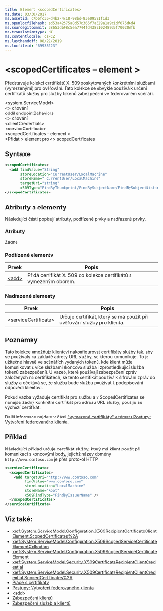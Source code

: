 ```yaml
---
title: Element <scopedCertificates>
ms.date: 03/30/2017
ms.assetid: c7b6fc35-d4b2-4c18-98bd-83e09591f1d3
ms.openlocfilehash: ed53a42575a8d57c365f7a329a1a9c1df075d6d4
ms.sourcegitcommit: 68653db98c5ea7744fd438710248935f70020dfb
ms.translationtype: MT
ms.contentlocale: cs-CZ
ms.lasthandoff: 08/22/2019
ms.locfileid: "69935223"
---
```

# <a name="scopedcertificates-element"></a>\<scopedCertificates – element >
Představuje kolekci certifikátů X. 509 poskytovaných konkrétními službami (vymezenými) pro ověřování. Tato kolekce se obvykle používá k určení certifikátů služby pro služby tokenů zabezpečení ve federovaném scénáři.  
  
 \<system.ServiceModel>  
\<> chování  
oddíl endpointBehaviors  
\<> chování  
\<clientCredentials>  
\<serviceCertificate>  
\<scopedCertificates – element >  
\<Přidat > element pro \<> scopedCertificates  
  
## <a name="syntax"></a>Syntaxe  
  
```xml  
<scopedCertificates>
  <add findValue="String"
       storeLocation="CurrentUser/LocalMachine"
       storeName=" CurrentUser/LocalMachine"
       targetUri="string"
       x509Type="FindByThumbprint/FindBySubjectName/FindBySubjectDistinguishedName/FindByIssuerName/FindByIssuerDistinguishedName/FindBySerialNumber/FindByTimeValid/FindByTimeNotYetValid/FindBySerialNumber/FindByTimeExpired/FindByTemplateName/FindByApplicationPolicy/FindByCertificatePolicy/FindByExtension/FindByKeyUsage/FindBySubjectKeyIdentifier" />
</scopedCertificates>
```  
  
## <a name="attributes-and-elements"></a>Atributy a elementy  
 Následující části popisují atributy, podřízené prvky a nadřazené prvky.  
  
### <a name="attributes"></a>Atributy  
 Žádné  
  
### <a name="child-elements"></a>Podřízené elementy  
  
|Prvek|Popis|  
|-------------|-----------------|  
|[\<add>](add-of-scopedcertificates-element.md)|Přidá certifikát X. 509 do kolekce certifikátů s vymezeným oborem.|  
  
### <a name="parent-elements"></a>Nadřazené elementy  
  
|Prvek|Popis|  
|-------------|-----------------|  
|[\<serviceCertificate>](servicecertificate-of-servicecredentials.md)|Určuje certifikát, který se má použít při ověřování služby pro klienta.|  
  
## <a name="remarks"></a>Poznámky  
 Tato kolekce umožňuje klientovi nakonfigurovat certifikáty služby tak, aby se používaly na základě adresy URL služby, se kterou komunikuje. To je užitečné hlavně ve scénářích vydaných tokenů, kde klient může komunikovat s více službami (koncová služba i zprostředkující služba tokenů zabezpečení). U vazeb, které používají zabezpečení zpráv založených na certifikátech, se tento certifikát používá k šifrování zpráv do služby a očekává se, že služba bude službu používat k podepisování odpovědí klientovi.  
  
 Pokud vazba vyžaduje certifikát pro službu a v ScopedCertificates se nenajde žádný konkrétní certifikát pro adresu URL služby, použije se výchozí certifikát.  
  
 Další informace najdete v části ["vymezené certifikáty" v tématu Postupy: Vytvoření federovaného klienta](../../../wcf/feature-details/how-to-create-a-federated-client.md).  
  
## <a name="example"></a>Příklad  
 Následující příklad určuje certifikát služby, který má klient použít při komunikaci s koncovými body, jejichž název domény `http://www.contoso.com` je přes protokol HTTP.  
  
```xml  
<serviceCertificate>
  <scopedCertificates>
    <add targetUri="http://www.contoso.com"
         findValue="www.contoso.com"
         storeLocation="LocalMachine"
         storeName="Root"
         x509FindType="FindByIssuerName" />
  </scopedCertificates>
</serviceCertificate>
```  
  
## <a name="see-also"></a>Viz také:

- <xref:System.ServiceModel.Configuration.X509RecipientCertificateClientElement.ScopedCertificates%2A>
- <xref:System.ServiceModel.Configuration.X509ScopedServiceCertificateElementCollection>
- <xref:System.ServiceModel.Configuration.X509ScopedServiceCertificateElement>
- <xref:System.ServiceModel.Security.X509CertificateRecipientClientCredential>
- <xref:System.ServiceModel.Security.X509CertificateRecipientClientCredential.ScopedCertificates%2A>
- [Práce s certifikáty](../../../wcf/feature-details/working-with-certificates.md)
- [Postupy: Vytvoření federovaného klienta](../../../wcf/feature-details/how-to-create-a-federated-client.md)
- [\<add>](add-of-scopedcertificates-element.md)
- [Zabezpečení klientů](../../../wcf/securing-clients.md)
- [Zabezpečení služeb a klientů](../../../wcf/feature-details/securing-services-and-clients.md)
